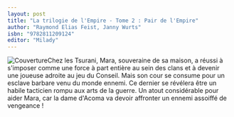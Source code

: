 ```yaml
---
layout: post
title: "La trilogie de l'Empire - Tome 2 : Pair de l'Empire"
author: "Raymond Elias Feist, Janny Wurts"
isbn: "9782811209124"
editor: "Milady"
---
```

![Couverture](/img/9782811209124.jpg)Chez les Tsurani, Mara, souveraine de sa maison, a réussi à s'imposer comme une force à part entière au sein des clans et à devenir une joueuse adroite au jeu du Conseil. Mais son cour se consume pour un esclave barbare venu du monde ennemi. Ce dernier se révélera être un habile tacticien rompu aux arts de la guerre. Un atout considérable pour aider Mara, car la dame d'Acoma va devoir affronter un ennemi assoiffé de vengeance !